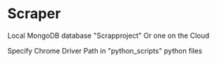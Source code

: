 # Scraper

Local MongoDB database "Scrapproject"
Or one on the Cloud

Specify Chrome Driver Path in "python_scripts" python files
